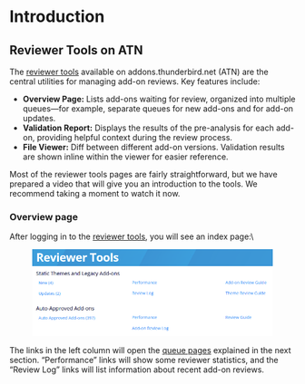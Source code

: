# Introduction

## Reviewer Tools on ATN <a href="#docs-internal-guid-29d69a32-7fff-78e1-bc88-79710dc5b1d9" id="docs-internal-guid-29d69a32-7fff-78e1-bc88-79710dc5b1d9"></a>

The [reviewer tools](https://addons.thunderbird.net/reviewers/) available on addons.thunderbird.net (ATN) are the central utilities for managing add-on reviews. Key features include:

* **Overview Page:** Lists add-ons waiting for review, organized into multiple queues—for example, separate queues for new add-ons and for add-on updates.
* **Validation Report:** Displays the results of the pre-analysis for each add-on, providing helpful context during the review process.
* **File Viewer:** Diff between different add-on versions. Validation results are shown inline within the viewer for easier reference.

Most of the reviewer tools pages are fairly straightforward, but we have prepared a video that will give you an introduction to the tools. We recommend taking a moment to watch it now.

### Overview page

After logging in to the [reviewer tools](https://addons.thunderbird.net/reviewers/), you will see an index page:\


<figure><img src=".gitbook/assets/unknown.png" alt=""><figcaption></figcaption></figure>

The links in the left column will open the [queue pages](https://addons.thunderbird.net/en-US/reviewers/queue/) explained in the next section. “Performance” links will show some reviewer statistics, and the “Review Log” links will list information about recent add-on reviews.

